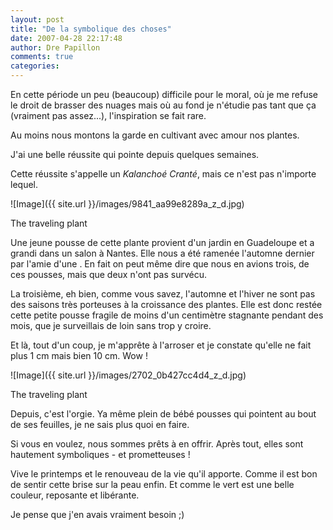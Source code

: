 ```yaml
---
layout: post
title: "De la symbolique des choses"
date: 2007-04-28 22:17:48
author: Dre Papillon
comments: true
categories: 
---
```



En cette période un peu (beaucoup) difficile pour le moral, où je me refuse le droit de brasser des nuages mais où au fond je n'étudie pas tant que ça (vraiment pas assez...), l'inspiration se fait rare.

Au moins nous montons la garde en cultivant avec amour nos plantes.

J'ai une belle réussite qui pointe depuis quelques semaines.

Cette réussite s'appelle un *Kalanchoé Cranté*, mais ce n'est pas n'importe lequel.


![Image]({{ site.url }}/images/9841_aa99e8289a_z_d.jpg)
<div class="photoattrib">The traveling plant</div>



Une jeune pousse de cette plante provient d'un jardin en Guadeloupe et a grandi dans un salon à Nantes. Elle nous a été ramenée l'automne dernier par l'amie d'une . En fait on peut même dire que nous en avions trois, de ces pousses, mais que deux n'ont pas survécu.

La troisième, eh bien, comme vous savez, l'automne et l'hiver ne sont pas des saisons très porteuses à la croissance des plantes. Elle est donc restée cette petite pousse fragile de moins d'un centimètre stagnante pendant des mois, que je surveillais de loin sans trop y croire.

Et là, tout d'un coup, je m'apprête à l'arroser et je constate qu'elle ne fait plus 1 cm mais bien 10 cm. Wow !


![Image]({{ site.url }}/images/2702_0b427cc4d4_z_d.jpg)
<div class="photoattrib">The traveling plant</div>



Depuis, c'est l'orgie. Ya même plein de bébé pousses qui pointent au bout de ses feuilles, je ne sais plus quoi en faire.

Si vous en voulez, nous sommes prêts à en offrir. Après tout, elles sont hautement symboliques - et prometteuses !

Vive le printemps et le renouveau de la vie qu'il apporte. Comme il est bon de sentir cette brise sur la peau enfin. Et comme le vert est une belle couleur, reposante et libérante.

Je pense que j'en avais vraiment besoin ;)